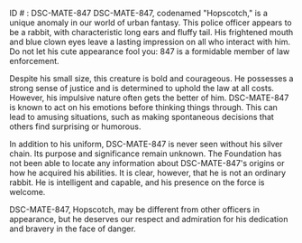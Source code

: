 ID # : DSC-MATE-847
DSC-MATE-847, codenamed "Hopscotch," is a unique anomaly in our world of urban fantasy. This police officer appears to be a rabbit, with characteristic long ears and fluffy tail. His frightened mouth and blue clown eyes leave a lasting impression on all who interact with him. Do not let his cute appearance fool you: 847 is a formidable member of law enforcement.

Despite his small size, this creature is bold and courageous. He possesses a strong sense of justice and is determined to uphold the law at all costs. However, his impulsive nature often gets the better of him. DSC-MATE-847 is known to act on his emotions before thinking things through. This can lead to amusing situations, such as making spontaneous decisions that others find surprising or humorous. 

In addition to his uniform, DSC-MATE-847 is never seen without his silver chain. Its purpose and significance remain unknown. The Foundation has not been able to locate any information about DSC-MATE-847's origins or how he acquired his abilities. It is clear, however, that he is not an ordinary rabbit. He is intelligent and capable, and his presence on the force is welcome.

DSC-MATE-847, Hopscotch, may be different from other officers in appearance, but he deserves our respect and admiration for his dedication and bravery in the face of danger.